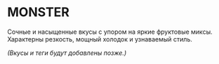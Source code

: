 # MONSTER

Сочные и насыщенные вкусы с упором на яркие фруктовые миксы. Характерны резкость, мощный холодок и узнаваемый стиль.

_(Вкусы и теги будут добавлены позже.)_